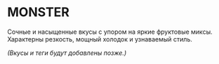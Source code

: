 # MONSTER

Сочные и насыщенные вкусы с упором на яркие фруктовые миксы. Характерны резкость, мощный холодок и узнаваемый стиль.

_(Вкусы и теги будут добавлены позже.)_